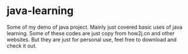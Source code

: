 # java-learning
Some of my demo of  java project. Mainly just covered basic uses of java learning. Some of these codes are just copy from how2j.cn and other websites. But they are just for personal use, feel free to download and check it out.
